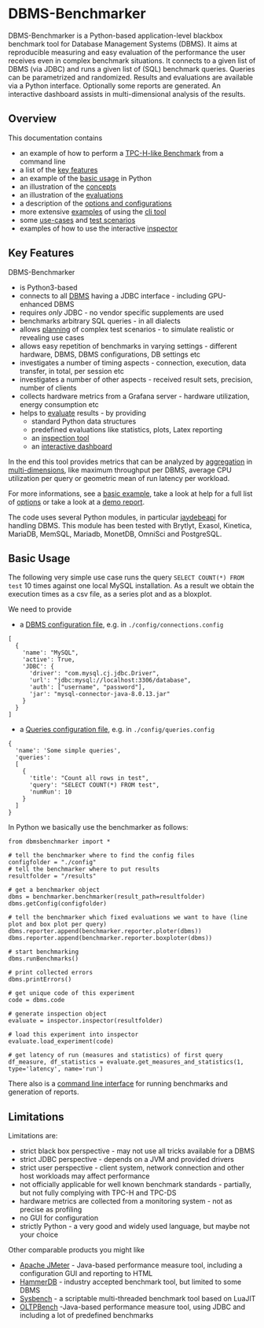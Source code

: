# DBMS-Benchmarker

DBMS-Benchmarker is a Python-based application-level blackbox benchmark tool for Database Management Systems (DBMS).
It aims at reproducible measuring and easy evaluation of the performance the user receives even in complex benchmark situations.
It connects to a given list of DBMS (via JDBC) and runs a given list of (SQL) benchmark queries.
Queries can be parametrized and randomized.
Results and evaluations are available via a Python interface.
Optionally some reports are generated.
An interactive dashboard assists in multi-dimensional analysis of the results.

## Overview

This documentation contains
* an example of how to perform a [TPC-H-like Benchmark](docs/Example-TPC-H.md) from a command line
* a list of the [key features](#key-features)
* an example of the [basic usage](#basic-usage) in Python
* an illustration of the [concepts](docs/Concept.md)
* an illustration of the [evaluations](docs/Evaluations.md)
* a description of the [options and configurations](docs/Options.md)
* more extensive [examples](docs/Usage.md) of using the [cli tool](docs/Options.md#command-line-options-and-configuration)
* some [use-cases](docs/Usecases.md#use-cases) and [test scenarios](docs/Usecases.md#scenarios)
* examples of how to use the interactive [inspector](docs/Inspection.md)

## Key Features

DBMS-Benchmarker
* is Python3-based
* connects to all [DBMS](docs/Options.md#connection-file) having a JDBC interface - including GPU-enhanced DBMS
* requires *only* JDBC - no vendor specific supplements are used
* benchmarks arbitrary SQL queries - in all dialects
* allows [planning](docs/Options.md#query-file) of complex test scenarios - to simulate realistic or revealing use cases
* allows easy repetition of benchmarks in varying settings - different hardware, DBMS, DBMS configurations, DB settings etc
* investigates a number of timing aspects - connection, execution, data transfer, in total, per session etc
* investigates a number of other aspects - received result sets, precision, number of clients
* collects hardware metrics from a Grafana server - hardware utilization, energy consumption etc
* helps to [evaluate](docs/Evaluations.md) results - by providing  
  * standard Python data structures
  * predefined evaluations like statistics, plots, Latex reporting
  * an [inspection tool](docs/Inspection.md)
  * an [interactive dashboard](docs/Dashboard.md)

In the end this tool provides metrics that can be analyzed by [aggregation](docs/Concept.md#aggregation-functions) in [multi-dimensions](docs/Concept.md#evaluation), like maximum throughput per DBMS, average CPU utilization per query or geometric mean of run latency per workload.

For more informations, see a [basic example](#basic-usage), take a look at help for a full list of [options](docs/Options.md#command-line-options-and-configuration) or take a look at a [demo report](docs/Report-example-tpch.pdf).

The code uses several Python modules, in particular <a href="https://github.com/baztian/jaydebeapi" target="_blank">jaydebeapi</a> for handling DBMS.
This module has been tested with Brytlyt, Exasol, Kinetica, MariaDB, MemSQL, Mariadb, MonetDB, OmniSci and PostgreSQL.


## Basic Usage

The following very simple use case runs the query `SELECT COUNT(*) FROM test` 10 times against one local MySQL installation.
As a result we obtain the execution times as a csv file, as a series plot and as a bloxplot.

We need to provide
* a [DBMS configuration file](docs/Options.md#connection-file), e.g. in `./config/connections.config`  
```
[
  {
    'name': "MySQL",
    'active': True,
    'JDBC': {
      'driver': "com.mysql.cj.jdbc.Driver",
      'url': "jdbc:mysql://localhost:3306/database",
      'auth': ["username", "password"],
      'jar': "mysql-connector-java-8.0.13.jar"
    }
  }
]
```
* a [Queries configuration file](docs/Options.md#query-file), e.g. in `./config/queries.config`  
```
{
  'name': 'Some simple queries',
  'queries':
  [
    {
      'title': "Count all rows in test",
      'query': "SELECT COUNT(*) FROM test",
      'numRun': 10
    }
  ]
}
```

In Python we basically use the benchmarker as follows:
```
from dbmsbenchmarker import *

# tell the benchmarker where to find the config files
configfolder = "./config"
# tell the benchmarker where to put results
resultfolder = "/results"

# get a benchmarker object
dbms = benchmarker.benchmarker(result_path=resultfolder)
dbms.getConfig(configfolder)

# tell the benchmarker which fixed evaluations we want to have (line plot and box plot per query)
dbms.reporter.append(benchmarker.reporter.ploter(dbms))
dbms.reporter.append(benchmarker.reporter.boxploter(dbms))

# start benchmarking
dbms.runBenchmarks()

# print collected errors
dbms.printErrors()

# get unique code of this experiment
code = dbms.code

# generate inspection object
evaluate = inspector.inspector(resultfolder)

# load this experiment into inspector
evaluate.load_experiment(code)

# get latency of run (measures and statistics) of first query
df_measure, df_statistics = evaluate.get_measures_and_statistics(1, type='latency', name='run')
```
There also is a [command line interface](docs/Options.md#command-line-options-and-configuration) for running benchmarks and generation of reports.


## Limitations

Limitations are:
* strict black box perspective - may not use all tricks available for a DBMS
* strict JDBC perspective - depends on a JVM and provided drivers
* strict user perspective - client system, network connection and other host workloads may affect performance
* not officially applicable for well known benchmark standards - partially, but not fully complying with TPC-H and TPC-DS
* hardware metrics are collected from a monitoring system - not as precise as profiling
* no GUI for configuration
* strictly Python - a very good and widely used language, but maybe not your choice

Other comparable products you might like
* [Apache JMeter](https://jmeter.apache.org/index.html) - Java-based performance measure tool, including a configuration GUI and reporting to HTML
* [HammerDB](https://www.hammerdb.com/) - industry accepted benchmark tool, but limited to some DBMS
* [Sysbench](https://github.com/akopytov/sysbench) - a scriptable multi-threaded benchmark tool based on LuaJIT
* [OLTPBench](https://github.com/oltpbenchmark/oltpbench) -Java-based performance measure tool, using JDBC and including a lot of predefined benchmarks 






